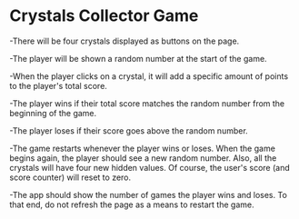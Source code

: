 # Crystals Collector Game

-There will be four crystals displayed as buttons on the page.

-The player will be shown a random number at the start of the game.

-When the player clicks on a crystal, it will add a specific amount of points to the player's total score.

-The player wins if their total score matches the random number from the beginning of the game.

-The player loses if their score goes above the random number.

-The game restarts whenever the player wins or loses.
    When the game begins again, the player should see a new random number. Also, all the crystals will have four new hidden values. Of course, the user's score (and score counter) will reset to zero.
    
-The app should show the number of games the player wins and loses. To that end, do not refresh the page as a means to restart the game.